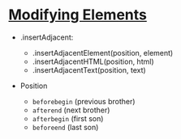 # [Modifying Elements](/JavaScript/Document-Object-Model/modifying-elements/)

- .insertAdjacent:
  - .insertAdjacentElement(position, element)
  - .insertAdjacentHTML(position, html)
  - .insertAdjacentText(position, text)
- Position

  - `beforebegin` (previous brother)
  - `afterend` (next brother)
  - `afterbegin` (first son)
  - `beforeend` (last son)
